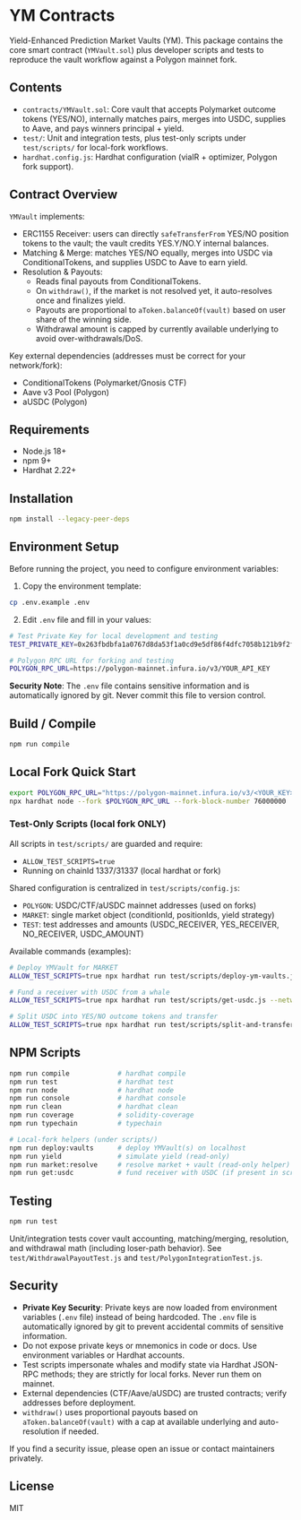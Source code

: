 # YM Contracts

Yield-Enhanced Prediction Market Vaults (YM). This package contains the core smart contract (`YMVault.sol`) plus developer scripts and tests to reproduce the vault workflow against a Polygon mainnet fork.

## Contents

- `contracts/YMVault.sol`: Core vault that accepts Polymarket outcome tokens (YES/NO), internally matches pairs, merges into USDC, supplies to Aave, and pays winners principal + yield.
- `test/`: Unit and integration tests, plus test-only scripts under `test/scripts/` for local-fork workflows.
- `hardhat.config.js`: Hardhat configuration (viaIR + optimizer, Polygon fork support).

## Contract Overview

`YMVault` implements:

- ERC1155 Receiver: users can directly `safeTransferFrom` YES/NO position tokens to the vault; the vault credits YES.Y/NO.Y internal balances.
- Matching & Merge: matches YES/NO equally, merges into USDC via ConditionalTokens, and supplies USDC to Aave to earn yield.
- Resolution & Payouts:
  - Reads final payouts from ConditionalTokens.
  - On `withdraw()`, if the market is not resolved yet, it auto-resolves once and finalizes yield.
  - Payouts are proportional to `aToken.balanceOf(vault)` based on user share of the winning side.
  - Withdrawal amount is capped by currently available underlying to avoid over-withdrawals/DoS.

Key external dependencies (addresses must be correct for your network/fork):

- ConditionalTokens (Polymarket/Gnosis CTF)
- Aave v3 Pool (Polygon)
- aUSDC (Polygon)

## Requirements

- Node.js 18+
- npm 9+
- Hardhat 2.22+

## Installation

```bash
npm install --legacy-peer-deps
```

## Environment Setup

Before running the project, you need to configure environment variables:

1. Copy the environment template:
```bash
cp .env.example .env
```

2. Edit `.env` file and fill in your values:
```bash
# Test Private Key for local development and testing
TEST_PRIVATE_KEY=0x263fbdbfa1a0767d8da53f1a0cd9e5df86f4dfc7058b121b9f2f0ffe12bebe96

# Polygon RPC URL for forking and testing
POLYGON_RPC_URL=https://polygon-mainnet.infura.io/v3/YOUR_API_KEY
```

**Security Note**: The `.env` file contains sensitive information and is automatically ignored by git. Never commit this file to version control.

## Build / Compile

```bash
npm run compile
```

## Local Fork Quick Start

```bash
export POLYGON_RPC_URL="https://polygon-mainnet.infura.io/v3/<YOUR_KEY>"
npx hardhat node --fork $POLYGON_RPC_URL --fork-block-number 76000000
```

### Test-Only Scripts (local fork ONLY)

All scripts in `test/scripts/` are guarded and require:

- `ALLOW_TEST_SCRIPTS=true`
- Running on chainId 1337/31337 (local hardhat or fork)

Shared configuration is centralized in `test/scripts/config.js`:

- `POLYGON`: USDC/CTF/aUSDC mainnet addresses (used on forks)
- `MARKET`: single market object (conditionId, positionIds, yield strategy)
- `TEST`: test addresses and amounts (USDC_RECEIVER, YES_RECEIVER, NO_RECEIVER, USDC_AMOUNT)

Available commands (examples):

```bash
# Deploy YMVault for MARKET
ALLOW_TEST_SCRIPTS=true npx hardhat run test/scripts/deploy-ym-vaults.js --network localhost

# Fund a receiver with USDC from a whale
ALLOW_TEST_SCRIPTS=true npx hardhat run test/scripts/get-usdc.js --network localhost

# Split USDC into YES/NO outcome tokens and transfer
ALLOW_TEST_SCRIPTS=true npx hardhat run test/scripts/split-and-transfer.js --network localhost
```

## NPM Scripts

```bash
npm run compile            # hardhat compile
npm run test               # hardhat test
npm run node               # hardhat node
npm run console            # hardhat console
npm run clean              # hardhat clean
npm run coverage           # solidity-coverage
npm run typechain          # typechain

# Local-fork helpers (under scripts/)
npm run deploy:vaults      # deploy YMVault(s) on localhost
npm run yield              # simulate yield (read-only)
npm run market:resolve     # resolve market + vault (read-only helper)
npm run get:usdc           # fund receiver with USDC (if present in scripts/)
```

## Testing

```bash
npm run test
```

Unit/integration tests cover vault accounting, matching/merging, resolution, and withdrawal math (including loser-path behavior). See `test/WithdrawalPayoutTest.js` and `test/PolygonIntegrationTest.js`.

## Security

- **Private Key Security**: Private keys are now loaded from environment variables (`.env` file) instead of being hardcoded. The `.env` file is automatically ignored by git to prevent accidental commits of sensitive information.
- Do not expose private keys or mnemonics in code or docs. Use environment variables or Hardhat accounts.
- Test scripts impersonate whales and modify state via Hardhat JSON-RPC methods; they are strictly for local forks. Never run them on mainnet.
- External dependencies (CTF/Aave/aUSDC) are trusted contracts; verify addresses before deployment.
- `withdraw()` uses proportional payouts based on `aToken.balanceOf(vault)` with a cap at available underlying and auto-resolution if needed.

If you find a security issue, please open an issue or contact maintainers privately.

## License

MIT

